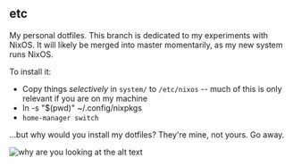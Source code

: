 etc
---

My personal dotfiles.
This branch is dedicated to my experiments with NixOS. It will likely be merged
into master momentarily, as my new system runs NixOS.

To install it:
- Copy things *selectively* in `system/` to `/etc/nixos` -- much of this is 
  only relevant if you are on my machine
- ln -s "$(pwd)" ~/.config/nixpkgs
- `home-manager switch`

...but why would you install my dotfiles? They're mine, not yours. Go away.

![why are you looking at the alt text](https://p.qtp2t.club/selif/setup.png)
